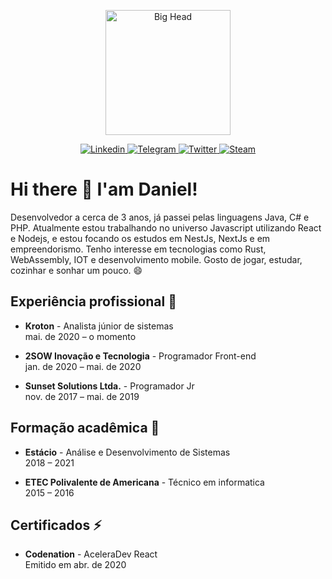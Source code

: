 <p align="center">
  <img src="https://bigheads.io/svg?accessory=roundGlasses&body=chest&circleColor=blue&clothing=shirt&clothingColor=black&eyebrows=raised&eyes=normal&facialHair=none2&graphic=none&hair=short&hairColor=brown&hat=none&hatColor=green&lipColor=red&mask=true&mouth=grin&skinTone=light" alt="Big Head" width="200"/>
</p>

<p align="center">
  <a href="https://www.linkedin.com/in/danisanc/" target="_BLANK">
    <img src="https://img.shields.io/badge/LinkedIn-0077B5?logo=linkedin" alt="Linkedin"/>
  </a>

  <a href="https://telegram.me/t_danisanc" target="_BLANK">
    <img src="https://img.shields.io/badge/Telegram-2CA5E0?logo=telegram" alt="Telegram"/>
  </a>

  <a href="https://twitter.com/t_danisanc" target="_BLANK">
    <img src="https://img.shields.io/badge/Twitter-1DA1F2?logo=twitter" alt="Twitter"/>
  </a>

  <a href="https://steamcommunity.com/id/danisanc/" target="_BLANK">
    <img src="https://img.shields.io/badge/Steam-000000?logo=steam" alt="Steam"/>
  </a>
</p>


# Hi there 👋 I'am Daniel!

Desenvolvedor a cerca de 3 anos, já passei pelas linguagens Java, C# e PHP. Atualmente estou trabalhando no universo Javascript utilizando React e Nodejs, e estou focando os estudos em NestJs, NextJs e em empreendorismo. Tenho interesse em tecnologias como Rust, WebAssembly, IOT e desenvolvimento mobile. Gosto de jogar, estudar, cozinhar e sonhar um pouco. 😄

## Experiência profissional 🔭

- **Kroton** - Analista júnior de sistemas  
  mai. de 2020 – o momento  

- **2SOW Inovação e Tecnologia** - Programador Front-end  
  jan. de 2020 – mai. de 2020  

- **Sunset Solutions Ltda.** - Programador Jr  
  nov. de 2017 – mai. de 2019

## Formação acadêmica 🌱

- **Estácio** - Análise e Desenvolvimento de Sistemas  
  2018 – 2021  

- **ETEC Polivalente de Americana** - Técnico em informatica  
  2015 – 2016

## Certificados ⚡

- **Codenation** - AceleraDev React  
  Emitido em abr. de 2020 
